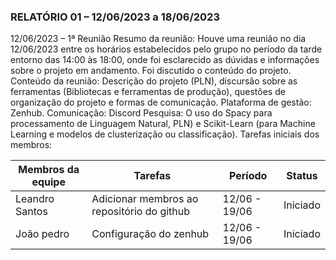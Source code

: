 ### RELATÓRIO 01 – 12/06/2023 a 18/06/2023
12/06/2023 – 1ª Reunião
Resumo da reunião: Houve uma reunião no dia 12/06/2023 entre os horários estabelecidos pelo grupo no período da tarde entorno das 14:00 às 18:00, onde foi esclarecido as dúvidas e informações sobre o projeto em andamento. Foi discutido o conteúdo do projeto.
Conteúdo da reunião: Descrição do projeto (PLN), discursão sobre as ferramentas (Bibliotecas e ferramentas de produção), questões de organização do projeto e formas de comunicação.
Plataforma de gestão: Zenhub.
Comunicação: Discord
Pesquisa: O uso do Spacy para processamento de Linguagem Natural, PLN) e Scikit-Learn (para Machine Learning e modelos de clusterização ou classificação).
Tarefas iniciais dos membros:

| Membros da equipe| Tarefas| Período| Status |
|-------------------|-------|--------|----------|
| Leandro Santos | Adicionar membros ao repositório do github| 12/06 - 19/06 | Iniciado |
|João pedro | Configuração do zenhub | 12/06 - 19/06 | Iniciado |